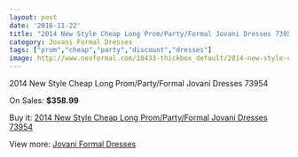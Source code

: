 ```yaml
---
layout: post
date: '2016-11-22'
title: "2014 New Style Cheap Long Prom/Party/Formal Jovani Dresses 73954"
category: Jovani Formal Dresses
tags: ["prom","cheap","party","discount","dresses"]
image: http://www.neoformal.com/10433-thickbox_default/2014-new-style-cheap-long-prom-party-formal-jovani-dresses-73954.jpg
---
```

2014 New Style Cheap Long Prom/Party/Formal Jovani Dresses 73954

On Sales: **$358.99**
<a href="https://www.neoformal.com/en/jovani-formal-dresses-2014/3631-2014-new-style-cheap-long-prom-party-formal-jovani-dresses-73954.html"><amp-img layout="responsive" width="600" height="600" src="//www.neoformal.com/10433-thickbox_default/2014-new-style-cheap-long-prom-party-formal-jovani-dresses-73954.jpg" alt="2014 New Style Cheap Long Prom/Party/Formal Jovani Dresses 73954 0" /></a>
<a href="https://www.neoformal.com/en/jovani-formal-dresses-2014/3631-2014-new-style-cheap-long-prom-party-formal-jovani-dresses-73954.html"><amp-img layout="responsive" width="600" height="600" src="//www.neoformal.com/10434-thickbox_default/2014-new-style-cheap-long-prom-party-formal-jovani-dresses-73954.jpg" alt="2014 New Style Cheap Long Prom/Party/Formal Jovani Dresses 73954 1" /></a>

Buy it: [2014 New Style Cheap Long Prom/Party/Formal Jovani Dresses 73954](https://www.neoformal.com/en/jovani-formal-dresses-2014/3631-2014-new-style-cheap-long-prom-party-formal-jovani-dresses-73954.html "2014 New Style Cheap Long Prom/Party/Formal Jovani Dresses 73954")

View more: [Jovani Formal Dresses](https://www.neoformal.com/en/49-jovani-formal-dresses-2014 "Jovani Formal Dresses")